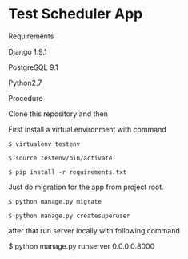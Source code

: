 # Test Scheduler App
 
Requirements

Django 1.9.1

PostgreSQL 9.1

Python2.7

Procedure

Clone this repository and then

First install a virtual environment with command

    $ virtualenv testenv 
    
    $ source testenv/bin/activate
    
    $ pip install -r requirements.txt
    
Just do migration for the app from project root.

    $ python manage.py migrate
    
    $ python manage.py createsuperuser
   
after that run server locally with following command

   $ python manage.py runserver 0.0.0.0:8000
